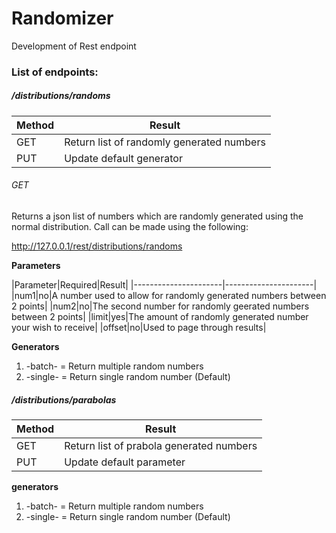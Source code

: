 # Randomizer
Development of Rest endpoint

### List of endpoints:

##### /distributions/randoms

|Method|Result|
|----------------------|----------------------|
|GET   |Return list of randomly generated numbers|
|PUT   |Update default generator|

###### GET
Returns a json list of numbers which are randomly generated using the normal distribution. 
Call can be made using the following:

http://127.0.0.1/rest/distributions/randoms

__Parameters__

|Parameter|Required|Result|
|----------------------|----------------------|
|num1|no|A number used to allow for randomly generated numbers between 2 points|
|num2|no|The second number for randomly geerated numbers between 2 points|
|limit|yes|The amount of randomly generated number your wish to receive|
|offset|no|Used to page through results|

__Generators__
1. -batch- = Return multiple random numbers
2. -single- = Return single random number (Default)

##### /distributions/parabolas

|Method|Result|
|----------------------|----------------------|
|GET   |Return list of prabola generated numbers|
|PUT   |Update default parameter|

__generators__
1. -batch- = Return multiple random numbers
2. -single- = Return single random number (Default)
